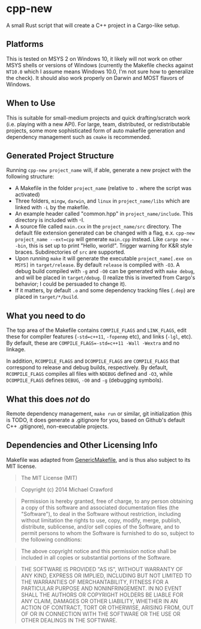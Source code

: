 # cpp-new
A small Rust script that will create a C++ project in a Cargo-like setup.

Platforms
---

This is tested on MSYS 2 on Windows 10, it likely will not work on other MSYS shells or versions of Windows (currently the Makefile checks against `NT10.0` which I assume means Windows 10.0, I'm not sure how to generalize the check). It should also work properly on Darwin and MOST flavors of Windows.

When to Use
---

This is suitable for small-medium projects and quick drafting/scratch work (i.e. playing with a new API). For large, team, distributed, or redistributable projects, some more sophisticated form of auto makefile generation and dependency management such as `cmake` is recommended.

Generated Project Structure
---

Running `cpp-new project_name` will,  if able, generate a new project with the following structure:

* A Makefile in the folder `project_name` (relative to `.` where the script was activated)
* Three folders, `mingw`, `darwin`, and `linux` in `project_name/libs` which are linked with `-L` by the makefile.
* An example header called "common.hpp" in `project_name/include`. This directory is included with -I.
* A source file called `main.cxx` in the `project_name/src` directory. The default file extension generated can be changed with a flag, e.x. `cpp-new project_name --ext=cpp` will generate `main.cpp` instead. Like `cargo new --bin`, this is set up to print "Hello, world!". Trigger warning for K&R style braces. Subdirectories of `src` are supported.
* Upon running `make` it will generate the executable `project_name[.exe on MSYS]` in `target/release`. By default `release` is compiled with `-O3`. A debug build compiled with `-g` and `-O0` can be generated with `make debug`, and will be placed in `target/debug`. (I realize this is inverted from Cargo's behavior; I could be persuaded to change it).
* If it matters, by default `.o` and some dependency tracking files (`.dep`) are placed in `target/*/build`.
 
What you need to do
---

The top area of the Makefile contains `COMPILE_FLAGS` and `LINK_FLAGS`, edit these for compiler features (`-std=c++11`, `-fopenmp` etc), and links (`-lgl`, etc). By default, these are `COMPILE_FLAGS=-std=c++11 -Wall -Wextra` and no linkage.

In addition, `RCOMPILE_FLAGS` and `DCOMPILE_FLAGS` are `COMPILE_FLAGS` that correspond to release and debug builds, respectively. By default, `RCOMPILE_FLAGS` compiles all files with `NDEBUG` defined and `-O3`, while `DCOMPILE_FLAGS` defines `DEBUG`, `-O0` and `-g` (debugging symbols).

What this does *not* do
---

Remote dependency management, `make run` or similar, git initialization (this is TODO, it does generate a .gitignore for you, based on Github's default C++ .gitignore), non-executable projects.

Dependencies and Other Licensing Info
---

Makefile was adapted from [GenericMakefile](https://github.com/mbcrawfo/GenericMakefile), and is thus also subject to its MIT license.

> The MIT License (MIT)

> Copyright (c) 2014 Michael Crawford

> Permission is hereby granted, free of charge, to any person obtaining a copy
> of this software and associated documentation files (the "Software"), to deal
> in the Software without restriction, including without limitation the rights
> to use, copy, modify, merge, publish, distribute, sublicense, and/or sell
> copies of the Software, and to permit persons to whom the Software is
> furnished to do so, subject to the following conditions:

> The above copyright notice and this permission notice shall be included in all
> copies or substantial portions of the Software.

> THE SOFTWARE IS PROVIDED "AS IS", WITHOUT WARRANTY OF ANY KIND, EXPRESS OR
> IMPLIED, INCLUDING BUT NOT LIMITED TO THE WARRANTIES OF MERCHANTABILITY,
> FITNESS FOR A PARTICULAR PURPOSE AND NONINFRINGEMENT. IN NO EVENT SHALL THE
> AUTHORS OR COPYRIGHT HOLDERS BE LIABLE FOR ANY CLAIM, DAMAGES OR OTHER
> LIABILITY, WHETHER IN AN ACTION OF CONTRACT, TORT OR OTHERWISE, ARISING FROM,
> OUT OF OR IN CONNECTION WITH THE SOFTWARE OR THE USE OR OTHER DEALINGS IN THE
> SOFTWARE.
